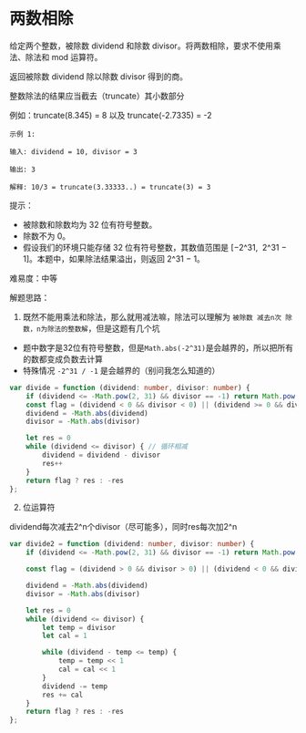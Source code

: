 # 两数相除

给定两个整数，被除数 dividend 和除数 divisor。将两数相除，要求不使用乘法、除法和 mod 运算符。

返回被除数 dividend 除以除数 divisor 得到的商。

整数除法的结果应当截去（truncate）其小数部分

例如：truncate(8.345) = 8 以及 truncate(-2.7335) = -2

`示例 1:`

`输入: dividend = 10, divisor = 3`

`输出: 3`

`解释: 10/3 = truncate(3.33333..) = truncate(3) = 3`

提示：

- 被除数和除数均为 32 位有符号整数。
- 除数不为 0。
- 假设我们的环境只能存储 32 位有符号整数，其数值范围是 [−2^31,  2^31 − 1]。本题中，如果除法结果溢出，则返回 2^31 − 1。

难易度：中等

解题思路：

1. 既然不能用乘法和除法，那么就用减法嘛，除法可以理解为  `被除数 减去n次 除数，n为除法的整数解`，但是这题有几个坑
- 题中数字是32位有符号整数，但是`Math.abs(-2^31)`是会越界的，所以把所有的数都变成负数去计算
- 特殊情况 `-2^31 / -1` 是会越界的（别问我怎么知道的）

```ts
var divide = function (dividend: number, divisor: number) {
    if (dividend <= -Math.pow(2, 31) && divisor == -1) return Math.pow(2, 31) -1 // 特殊情况
    const flag = (dividend < 0 && divisor < 0) || (dividend >= 0 && divisor >= 0) // 用于结果是正还是负
    dividend = -Math.abs(dividend)
    divisor = -Math.abs(divisor)

    let res = 0
    while (dividend <= divisor) { // 循环相减
        dividend = dividend - divisor
        res++
    }
    return flag ? res : -res
};
```
2. 位运算符

dividend每次减去2^n个divisor（尽可能多），同时res每次加2^n

```ts
var divide2 = function (dividend: number, divisor: number) {
    if (dividend <= -Math.pow(2, 31) && divisor == -1) return Math.pow(2, 31) - 1

    const flag = (dividend > 0 && divisor > 0) || (dividend < 0 && divisor < 0);

    dividend = -Math.abs(dividend)
    divisor = -Math.abs(divisor)

    let res = 0
    while (dividend <= divisor) {
        let temp = divisor
        let cal = 1

        while (dividend - temp <= temp) {
            temp = temp << 1
            cal = cal << 1
        }
        dividend -= temp
        res += cal
    }
    return flag ? res : -res
};
```